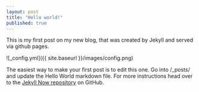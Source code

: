 ```yaml
---
layout: post
title: "Hello world!"
published: true
---
```


This is my first post on my new blog, that was created by Jekyll and served via github pages.

![_config.yml]({{ site.baseurl }}/images/config.png)

The easiest way to make your first post is to edit this one. Go into /_posts/ and update the Hello World markdown file. For more instructions head over to the [Jekyll Now repository](https://github.com/barryclark/jekyll-now) on GitHub.